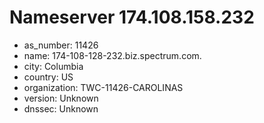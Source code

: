 # Nameserver 174.108.158.232

* as_number: 11426
* name: 174-108-128-232.biz.spectrum.com.
* city: Columbia
* country: US
* organization: TWC-11426-CAROLINAS
* version: Unknown
* dnssec: Unknown
